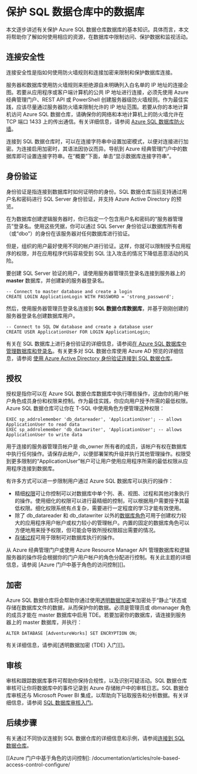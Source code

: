 <!-- Remove portal -->
<properties
   pageTitle="保护 SQL 数据仓库中的数据库 | Azure"
   description="有关在开发解决方案时保护 Azure SQL 数据仓库中的数据库的技巧。"
   services="sql-data-warehouse"
   documentationCenter="NA"
   authors="ronortloff"
   manager="barbkess"
   editor=""/>

<tags
   ms.service="sql-data-warehouse"
   ms.date="05/18/2016"
   wacn.date="07/25/2016"/>

# 保护 SQL 数据仓库中的数据库

本文逐步讲述有关保护 Azure SQL 数据仓库数据库的基本知识。具体而言，本文将帮助你了解如何使用相应的资源，在数据库中限制访问、保护数据和监视活动。

## 连接安全性

连接安全性是指如何使用防火墙规则和连接加密来限制和保护数据库连接。

服务器和数据库使用防火墙规则来拒绝源自未明确列入白名单的 IP 地址的连接企图。若要从应用程序或客户端计算机的公共 IP 地址进行连接，必须先使用 Azure 经典管理门户、REST API 或 PowerShell 创建服务器级防火墙规则。作为最佳实践，应该尽量通过服务器防火墙来限制允许的 IP 地址范围。若要从你的本地计算机访问 Azure SQL 数据仓库，请确保你的网络和本地计算机上的防火墙允许在 TCP 端口 1433 上的传出通信。有关详细信息，请参阅 [Azure SQL 数据库防火墙][]。

连接到 SQL 数据仓库时，可以在连接字符串中设置加密模式，以便对连接进行加密。为连接启用加密时，其语法因协议而异。导航到 Azure 经典管理门户中的数据库即可设置连接字符串。在“概要”下面，单击“显示数据库连接字符串”。


## 身份验证

身份验证是指连接到数据库时如何证明你的身份。SQL 数据仓库当前支持通过用户名和密码进行 SQL Server 身份验证，并支持 Azure Active Directory 的预览。

在为数据库创建逻辑服务器时，你已指定一个包含用户名和密码的“服务器管理员”登录名。使用这些凭据，你可以通过 SQL Server 身份验证以数据库所有者（或“dbo”）的身份在该服务器对任何数据库进行验证。

但是，组织的用户最好使用不同的帐户进行验证。这样，你就可以限制授予应用程序的权限，并在应用程序代码容易受到 SQL 注入攻击的情况下降低恶意活动的风险。

要创建 SQL Server 验证的用户，请使用服务器管理员登录名连接到服务器上的 **master** 数据库，并创建新的服务器登录名。


	-- Connect to master database and create a login
	CREATE LOGIN ApplicationLogin WITH PASSWORD = 'strong_password';

然后，使用服务器管理员登录名连接到 **SQL 数据仓库数据库**，并基于刚刚创建的服务器登录名创建数据库用户。


    -- Connect to SQL DW database and create a database user
    CREATE USER ApplicationUser FOR LOGIN ApplicationLogin;

有关在 SQL 数据库上进行身份验证的详细信息，请参阅[在 Azure SQL 数据库中管理数据库和登录名][]。有关更多对 SQL 数据仓库使用 Azure AD 预览的详细信息，请参阅 [使用 Azure Active Directory 身份验证连接到 SQL 数据仓库][]。


## 授权

授权是指你可以在 Azure SQL 数据仓库数据库中执行哪些操作，这由你的用户帐户角色成员身份和权限来控制。作为最佳实践，你应向用户授予所需的最低权限。Azure SQL 数据仓库可让你在 T-SQL 中使用角色方便管理这种权限：


    EXEC sp_addrolemember 'db_datareader', 'ApplicationUser'; -- allows ApplicationUser to read data
    EXEC sp_addrolemember 'db_datawriter', 'ApplicationUser'; -- allows ApplicationUser to write data


用于连接的服务器管理员帐户是 db\_owner 所有者的成员，该帐户有权在数据库中执行任何操作。请保存此帐户，以便部署架构升级并执行其他管理操作。权限受到更多限制的“ApplicationUser”帐户可让用户使用应用程序所需的最低权限从应用程序连接到数据库。

有许多方式可以进一步限制用户通过 Azure SQL 数据库可以执行的操作：

- 精细[权限][]可让你控制可以对数据库中单个列、表、视图、过程和其他对象执行的操作。使用细化的权限可以进行最精细的控制，可以根据用户需要授予其最低权限。细化权限系统有点复杂，需要进行一定程度的学习才能有效使用。
- 除了 db\_datareader 和 db\_datawriter 以外的[数据库角色][]可用于创建权力较大的应用程序用户帐户或权力较小的管理帐户。内置的固定的数据库角色可以方便地用来授予权限，但可能会导致所授权限超出需要的情况。
- [存储过程][]可用于限制可对数据库执行的操作。

从 Azure 经典管理门户或使用 Azure Resource Manager API 管理数据库和逻辑服务器的操作将会根据你的门户用户帐户的角色分配进行控制。有关此主题的详细信息，请参阅 [Azure 门户中基于角色的访问控制][]。

## 加密

Azure SQL 数据仓库将会帮助你通过使用[透明数据加密][]来加密处于“静止”状态或存储在数据库文件的数据，从而保护你的数据。必须是管理员或 dbmanager 角色的成员才能在 master 数据库中启用 TDE。若要加密你的数据库，请连接到服务器上的 master 数据库，并执行：

    ALTER DATABASE [AdventureWorks] SET ENCRYPTION ON;

<!-- 你也可以通过 [Azure 门户][]中的数据库设置启用透明数据加密。 --> 有关详细信息，请参阅[透明数据加密 (TDE) 入门][]。

## 审核

审核和跟踪数据库事件可帮助你保持合规性，以及识别可疑活动。SQL 数据仓库审核可让你将数据库中的事件记录到 Azure 存储帐户中的审核日志。SQL 数据仓库审核还与 Microsoft Power BI 集成，以帮助向下钻取报告和分析数据。有关详细信息，请参阅 [SQL 数据库审核入门][]。

## 后续步骤
有关通过不同协议连接到 SQL 数据仓库的详细信息和示例，请参阅[连接到 SQL 数据仓库][]。

<!--Image references-->

<!--Article references-->
[连接到 SQL 数据仓库]: /documentation/articles/sql-data-warehouse-develop-connections/
[SQL 数据库审核入门]: /documentation/articles/sql-database-auditing-get-started/
[透明数据加密 (TDE) 入门]: /documentation/articles/sql-data-warehouse-encryption-tde-tsql/
[使用 Azure Active Directory 身份验证连接到 SQL 数据仓库]: /documentation/articles/sql-data-warehouse-authentication/

<!--MSDN references-->
[Azure SQL 数据库防火墙]: /documentation/articles/sql-database-firewall-configure/
[数据库角色]: https://msdn.microsoft.com/zh-cn/library/ms189121.aspx
[在 Azure SQL 数据库中管理数据库和登录名]: /documentation/articles/sql-database-manage-logins/
[权限]: https://msdn.microsoft.com/zh-cn/library/ms191291.aspx
[存储过程]: https://msdn.microsoft.com/zh-cn/library/ms190782.aspx
[透明数据加密]: https://msdn.microsoft.com/zh-cn/library/dn948096.aspx
[Azure 门户]: https://manage.windowsazure.cn/

<!--Other Web references-->
[[Azure 门户中基于角色的访问控制]: /documentation/articles/role-based-access-control-configure/

<!---HONumber=Mooncake_0718_2016-->